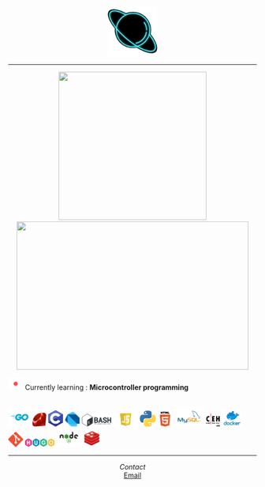 <div align="center">
  <img src="image.gif" width="100" height="100">
  </div>
  <hr/>
  <div align="center">
  <img src="https://github-readme-stats.vercel.app/api/top-langs?username=polarspetroll&layout=compact&theme=radical" width="300" height="300">
  <img src="https://github-readme-stats.vercel.app/api/?username=polarspetroll&hide=issues&theme=merko" width="470" height="300">
  </div>
  <span align="left">
  <p>
  <img src="live.gif" width="30"/>
  Currently learning :
  <b>Microcontroller programming</b>
    </p>
  </span>
  <br/>
  <span>
<img src="go.png" width="45" title="Golang"/>
<img src="ruby.png" width="28" title="Ruby"/>
<img src="c.png" width="30" title="C"/>
<img src="dart.png" width="30" title="Dart"/>
<img src="bash.png" width="60" title="Bash"/>
<img src="js.png" width="50" title="Javascript"/>
<img src="python.png" width="32" title="Python"/>
<img src="html.png" width="30" title="HTML"/>
<img src="mysql.png" width="60" title="Mysql"/>
<img src="ceh.png" width="30" title="CEH"/>
<img src="docker.png" width="40" title="Docker"/>
<img src="git.png" width="30" title="Git"/>
<img src="hugo.png" width="60" title="Hugo"/>
<img src="node.png" width="50" title="Nodejs"/>
<img src="redis.png" width="35" title="Redis"/>
</span>

---


<div align="center"><i>Contact</i></div>
<div align="center"><a href="mailto:polarspetroll@protonmail.com">Email</a></div>

